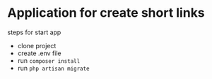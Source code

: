 <h1>Application for create short links</h1>


<p>steps for start app</p>
<ul>
    <li>clone project</li>
    <li>create .env file</li>
    <li>run <code>composer install</code></li>
    <li>run <code>php artisan migrate</code></li>
</ul>

